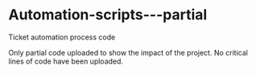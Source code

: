 # Automation-scripts---partial
Ticket automation process code

Only partial code uploaded to show the impact of the project. No critical lines of code have been uploaded. 

